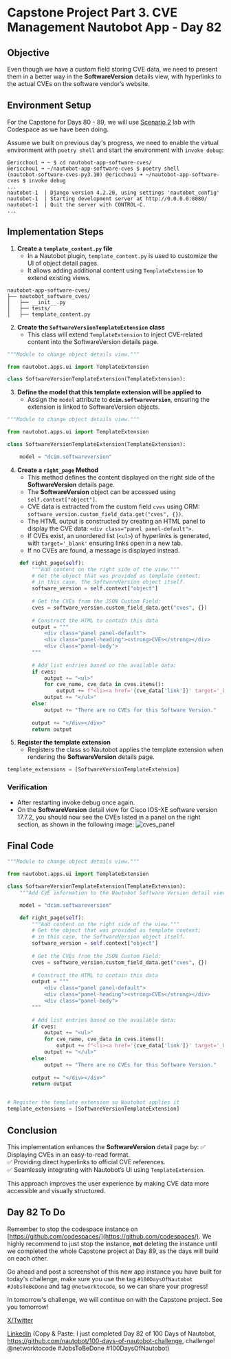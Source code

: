 # Capstone Project Part 3. CVE Management Nautobot App - Day 82

## **Objective**
Even though we have a custom field storing CVE data, we need to present them in a better way in the **SoftwareVersion** details view, with hyperlinks to the actual CVEs on the software vendor’s website.

## Environment Setup

For the Capstone for Days 80 - 89, we will use [Scenario 2](../Lab_Setup/scenario_2_setup/README.md) lab with Codespace as we have been doing. 

Assume we built on previous day's progress, we need to enable the virtual environment with `poetry shell` and start the environment with `invoke debug`: 

```
@ericchou1 ➜ ~ $ cd nautobot-app-software-cves/
@ericchou1 ➜ ~/nautobot-app-software-cves $ poetry shell
(nautobot-software-cves-py3.10) @ericchou1 ➜ ~/nautobot-app-software-cves $ invoke debug
...
nautobot-1  | Django version 4.2.20, using settings 'nautobot_config'
nautobot-1  | Starting development server at http://0.0.0.0:8080/
nautobot-1  | Quit the server with CONTROL-C.
...
```

## **Implementation Steps**

1. **Create a `template_content.py` file**
   - In a Nautobot plugin, `template_content.py` is used to customize the UI of object detail pages. 
   - It allows adding additional content using `TemplateExtension` to extend existing views.
```
nautobot-app-software-cves/
├── nautobot_software_cves/
│   ├── __init__.py
│   ├── tests/
│   ├── template_content.py

```

2. **Create the `SoftwareVersionTemplateExtension` class**
   - This class will extend `TemplateExtension` to inject CVE-related content into the SoftwareVersion details page.
```python
"""Module to change object details view."""

from nautobot.apps.ui import TemplateExtension

class SoftwareVersionTemplateExtension(TemplateExtension):
```

3. **Define the model that this template extension will be applied to**
   - Assign the `model` attribute to **`dcim.softwareversion`**, ensuring the extension is linked to SoftwareVersion objects.
```python
"""Module to change object details view."""

from nautobot.apps.ui import TemplateExtension

class SoftwareVersionTemplateExtension(TemplateExtension):

    model = "dcim.softwareversion"
```

4. **Create a `right_page` Method**  
   - This method defines the content displayed on the right side of the **SoftwareVersion** details page.  
   - The **SoftwareVersion** object can be accessed using `self.context["object"]`.  
   - CVE data is extracted from the custom field `cves` using ORM: `software_version.custom_field_data.get("cves", {})`.  
   - The HTML output is constructed by creating an HTML panel to display the CVE data: `<div class="panel panel-default">`.  
   - If CVEs exist, an unordered list (`<ul>`) of hyperlinks is generated, with `target='_blank'` ensuring links open in a new tab.  
   - If no CVEs are found, a message is displayed instead.
```python
    def right_page(self):
        """Add content on the right side of the view."""
        # Get the object that was provided as template context;
        # in this case, the SoftwareVersion object itself.
        software_version = self.context["object"]
        
        # Get the CVEs from the JSON Custom Field:
        cves = software_version.custom_field_data.get("cves", {})
        
        # Construct the HTML to contain this data
        output = """
            <div class="panel panel-default">
            <div class="panel-heading"><strong>CVEs</strong></div>
            <div class="panel-body">
        """
        
        # Add list entries based on the available data:
        if cves:
            output += "<ul>"
            for cve_name, cve_data in cves.items():
                output += f"<li><a href='{cve_data['link']}' target='_blank'> {cve_name}</a></li>"
            output += "</ul>"
        else:
            output += "There are no CVEs for this Software Version."
        
        output += "</div></div>"
        return output
```


5. **Register the template extension**
   - Registers the class so Nautobot applies the template extension when rendering the **SoftwareVersion** details page.
```python
template_extensions = [SoftwareVersionTemplateExtension]
```

### **Verification**

- After restarting invoke debug once again.
- On the **SoftwareVersion** detail view for Cisco IOS-XE software version 17.7.2, you should now see the CVEs listed in a panel on the right section, as shown in the following image:
![cves_panel](images/cves_panel.png)

## **Final Code**

```python
"""Module to change object details view."""

from nautobot.apps.ui import TemplateExtension

class SoftwareVersionTemplateExtension(TemplateExtension):
    """Add CVE information to the Nautobot Software Version detail view."""

    model = "dcim.softwareversion"

    def right_page(self):
        """Add content on the right side of the view."""
        # Get the object that was provided as template context;
        # in this case, the SoftwareVersion object itself.
        software_version = self.context["object"]
        
        # Get the CVEs from the JSON Custom Field:
        cves = software_version.custom_field_data.get("cves", {})
        
        # Construct the HTML to contain this data
        output = """
            <div class="panel panel-default">
            <div class="panel-heading"><strong>CVEs</strong></div>
            <div class="panel-body">
        """
        
        # Add list entries based on the available data:
        if cves:
            output += "<ul>"
            for cve_name, cve_data in cves.items():
                output += f"<li><a href='{cve_data['link']}' target='_blank'> {cve_name}</a></li>"
            output += "</ul>"
        else:
            output += "There are no CVEs for this Software Version."
        
        output += "</div></div>"
        return output


# Register the template extension so Nautobot applies it
template_extensions = [SoftwareVersionTemplateExtension]
```

## **Conclusion**
This implementation enhances the **SoftwareVersion** detail page by:
✅ Displaying CVEs in an easy-to-read format.  
✅ Providing direct hyperlinks to official CVE references.  
✅ Seamlessly integrating with Nautobot’s UI using `TemplateExtension`.  

This approach improves the user experience by making CVE data more accessible and visually structured.

## Day 82 To Do

Remember to stop the codespace instance on [https://github.com/codespaces/](https://github.com/codespaces/). We highly recommend to just stop the instance, **not** deleting the instance until we completed the whole Capstone project at Day 89, as the days will build on each other.  

Go ahead and post a screenshot of this new app instance you have built for today's challenge, make sure you use the tag `#100DaysOfNautobot` `#JobsToBeDone` and tag `@networktocode`, so we can share your progress! 

In tomorrow's challenge, we will continue on with the Capstone project. See you tomorrow! 

[X/Twitter](<https://twitter.com/intent/tweet?url=https://github.com/nautobot/100-days-of-nautobot&text=I+just+completed+Day+82+of+the+100+days+of+nautobot+challenge+!&hashtags=100DaysOfNautobot,JobsToBeDone>)

[LinkedIn](https://www.linkedin.com/) (Copy & Paste: I just completed Day 82 of 100 Days of Nautobot, https://github.com/nautobot/100-days-of-nautobot-challenge, challenge! @networktocode #JobsToBeDone #100DaysOfNautobot) 

